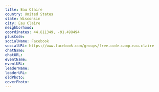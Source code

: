 ```yaml
---
title: Eau Claire
country: United States
state: Wisconsin
city: Eau Claire
neighborhood: 
coordinates: 44.811349, -91.498494
plusCode:
socialName: Facebook
socialURL: https://www.facebook.com/groups/free.code.camp.eau.claire
chatName:
chatURL:
eventName:
eventURL:
leaderName:
leaderURL:
oldPhoto: 
coverPhoto:
---
```

